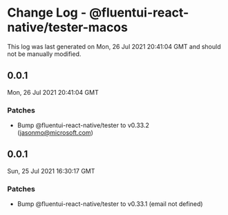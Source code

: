 # Change Log - @fluentui-react-native/tester-macos

This log was last generated on Mon, 26 Jul 2021 20:41:04 GMT and should not be manually modified.

<!-- Start content -->

## 0.0.1

Mon, 26 Jul 2021 20:41:04 GMT

### Patches

- Bump @fluentui-react-native/tester to v0.33.2 (jasonmo@microsoft.com)

## 0.0.1

Sun, 25 Jul 2021 16:30:17 GMT

### Patches

- Bump @fluentui-react-native/tester to v0.33.1 (email not defined)

